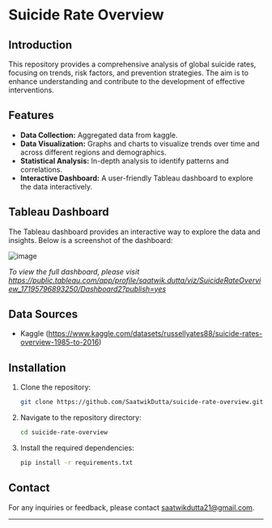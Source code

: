 # Suicide Rate Overview

## Introduction

This repository provides a comprehensive analysis of global suicide rates, focusing on trends, risk factors, and prevention strategies. The aim is to enhance understanding and contribute to the development of effective interventions.

## Features

- **Data Collection:** Aggregated data from kaggle.
- **Data Visualization:** Graphs and charts to visualize trends over time and across different regions and demographics.
- **Statistical Analysis:** In-depth analysis to identify patterns and correlations.
- **Interactive Dashboard:** A user-friendly Tableau dashboard to explore the data interactively.

## Tableau Dashboard

The Tableau dashboard provides an interactive way to explore the data and insights. Below is a screenshot of the dashboard:

![image](https://github.com/SaatwikDutta/Suicide-Rate-Overview/assets/88401922/5a295f53-b0b9-4d58-bf5c-4875520df1d5)

*To view the full dashboard, please visit https://public.tableau.com/app/profile/saatwik.dutta/viz/SuicideRateOverview_17195796893250/Dashboard2?publish=yes*

## Data Sources

- Kaggle (https://www.kaggle.com/datasets/russellyates88/suicide-rates-overview-1985-to-2016)


## Installation

1. Clone the repository:
   ```bash
   git clone https://github.com/SaatwikDutta/suicide-rate-overview.git
   ```
2. Navigate to the repository directory:
   ```bash
   cd suicide-rate-overview
   ```
3. Install the required dependencies:
   ```bash
   pip install -r requirements.txt
   ```


## Contact

For any inquiries or feedback, please contact saatwikdutta21@gmail.com.

---
